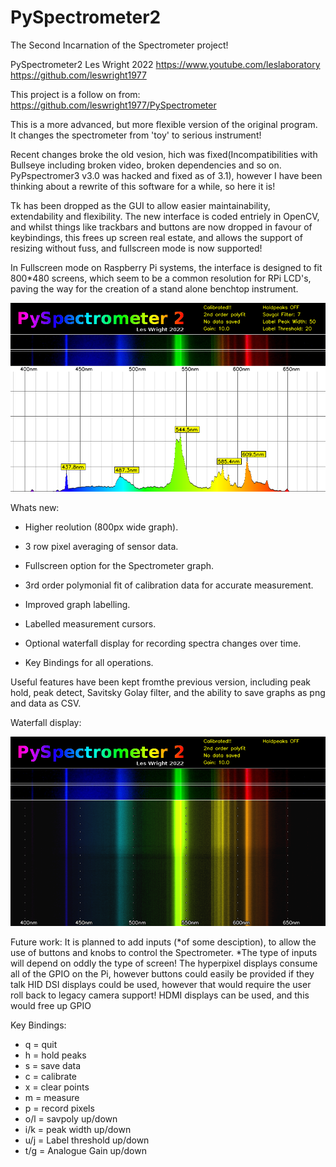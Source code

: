 # PySpectrometer2
The Second Incarnation of the Spectrometer project!

PySpectrometer2 Les Wright 2022
https://www.youtube.com/leslaboratory
https://github.com/leswright1977

This project is a follow on from: https://github.com/leswright1977/PySpectrometer 

This is a more advanced, but more flexible version of the original program. It changes the spectrometer from 'toy' to serious instrument!

Recent changes broke the old vesion, hich was fixed(Incompatibilities with Bullseye including broken video, broken dependencies and so on. PyPspectromer3 v3.0 was hacked and fixed as of 3.1), however I have been thinking about a rewrite of this software for a while, so here it is!


Tk has been dropped as the GUI to allow easier maintainability, extendability and flexibility. The new interface is coded entriely in OpenCV, and whilst things like trackbars and buttons are now dropped in favour of keybindings, this frees up screen real estate, and allows the support of resizing without fuss, and fullscreen mode is now supported!

In Fullscreen mode on Raspberry Pi systems, the interface is designed to fit 800*480 screens, which seem to be a common resolution for RPi LCD's, paving the way for the creation of a stand alone benchtop instrument.

![Screenshot](media/spectrum-20221013--210412.png)


Whats new:

- Higher reolution (800px wide graph).

- 3 row pixel averaging of sensor data.

- Fullscreen option for the Spectrometer graph.

- 3rd order polymonial fit of calibration data for accurate measurement.

- Improved graph labelling.

- Labelled measurement cursors.

- Optional waterfall display for recording spectra changes over time.

- Key Bindings for all operations.



Useful features have been kept fromthe previous version, including peak hold, peak detect, Savitsky Golay filter, and the ability to save graphs as png and data as CSV.

Waterfall display:

![Screenshot](media/waterfall-20221013--210412.png)



Future work:
It is planned to add inputs (*of some desciption), to allow the use of buttons and knobs to control the Spectrometer.
*The type of inputs will depend on oddly the type of screen!
The hyperpixel displays consume all of the GPIO on the Pi, however buttons could easily be provided if they talk HID
DSI displays could be used, however that would require the user roll back to legacy camera support!
HDMI displays can be used, and this would free up GPIO


Key Bindings:

* q = quit
* h = hold peaks
* s = save data
* c = calibrate
* x = clear points
* m = measure
* p = record pixels
* o/l = savpoly up/down
* i/k = peak width up/down
* u/j = Label threshold up/down
* t/g = Analogue Gain up/down






